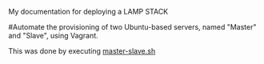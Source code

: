 My documentation for deploying a LAMP STACK

#Automate the provisioning of two Ubuntu-based servers, named "Master" and "Slave", using Vagrant.

This was done by executing [master-slave.sh]()
